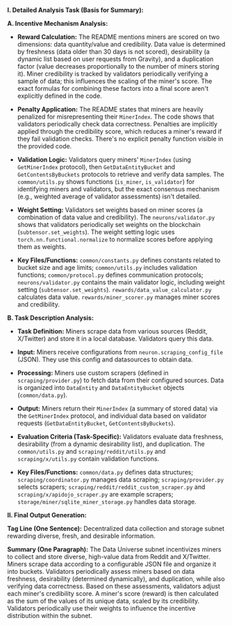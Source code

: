**I. Detailed Analysis Task (Basis for Summary):**

**A. Incentive Mechanism Analysis:**

* **Reward Calculation:** The README mentions miners are scored on two dimensions: data quantity/value and credibility.  Data value is determined by freshness (data older than 30 days is not scored), desirability (a dynamic list based on user requests from Gravity), and a duplication factor (value decreases proportionally to the number of miners storing it). Miner credibility is tracked by validators periodically verifying a sample of data; this influences the scaling of the miner's score.  The exact formulas for combining these factors into a final score aren't explicitly defined in the code.

* **Penalty Application:**  The README states that miners are heavily penalized for misrepresenting their `MinerIndex`.  The code shows that validators periodically check data correctness.  Penalties are implicitly applied through the credibility score, which reduces a miner's reward if they fail validation checks.  There's no explicit penalty function visible in the provided code.

* **Validation Logic:** Validators query miners' `MinerIndex` (using `GetMinerIndex` protocol), then  `GetDataEntityBucket` and `GetContentsByBuckets` protocols to retrieve and verify data samples. The `common/utils.py` shows functions (`is_miner`, `is_validator`) for identifying miners and validators, but the exact consensus mechanism (e.g., weighted average of validator assessments) isn't detailed.

* **Weight Setting:**  Validators set weights based on miner scores (a combination of data value and credibility).  The `neurons/validator.py` shows that validators periodically set weights on the blockchain (`subtensor.set_weights`). The weight setting logic uses  `torch.nn.functional.normalize` to normalize scores before applying them as weights.

* **Key Files/Functions:** `common/constants.py` defines constants related to bucket size and age limits; `common/utils.py` includes validation functions; `common/protocol.py` defines communication protocols; `neurons/validator.py` contains the main validator logic, including weight setting (`subtensor.set_weights`).  `rewards/data_value_calculator.py` calculates data value. `rewards/miner_scorer.py` manages miner scores and credibility.


**B. Task Description Analysis:**

* **Task Definition:** Miners scrape data from various sources (Reddit, X/Twitter) and store it in a local database.  Validators query this data.

* **Input:** Miners receive configurations from `neuron.scraping_config_file` (JSON).  They use this config and datasources to obtain data.

* **Processing:** Miners use custom scrapers (defined in `scraping/provider.py`) to fetch data from their configured sources. Data is organized into `DataEntity` and `DataEntityBucket` objects (`common/data.py`).

* **Output:**  Miners return their `MinerIndex` (a summary of stored data) via the `GetMinerIndex` protocol, and individual data based on validator requests (`GetDataEntityBucket`, `GetContentsByBuckets`).

* **Evaluation Criteria (Task-Specific):** Validators evaluate data freshness, desirability (from a dynamic desirability list), and duplication.  The `common/utils.py` and `scraping/reddit/utils.py`  and `scraping/x/utils.py` contain validation functions.

* **Key Files/Functions:** `common/data.py` defines data structures; `scraping/coordinator.py` manages data scraping; `scraping/provider.py` selects scrapers;  `scraping/reddit/reddit_custom_scraper.py` and `scraping/x/apidojo_scraper.py`  are example scrapers; `storage/miner/sqlite_miner_storage.py` handles data storage.


**II. Final Output Generation:**

**Tag Line (One Sentence):** Decentralized data collection and storage subnet rewarding diverse, fresh, and desirable information.

**Summary (One Paragraph):**  The Data Universe subnet incentivizes miners to collect and store diverse, high-value data from Reddit and X/Twitter. Miners scrape data according to a configurable JSON file and organize it into buckets.  Validators periodically assess miners based on data freshness, desirability (determined dynamically), and duplication, while also verifying data correctness.  Based on these assessments, validators adjust each miner's credibility score. A miner's score (reward) is then calculated as the sum of the values of its unique data, scaled by its credibility.  Validators periodically use their weights to influence the incentive distribution within the subnet.
